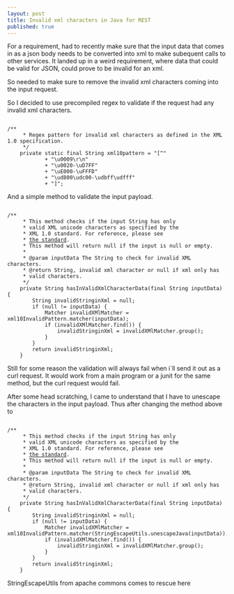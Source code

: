 ```yaml
---
layout: post
title: Invalid xml characters in Java for REST 
published: true
---
```


For a requirement, had to recently make sure that the input data that comes in as a json body needs to be converted into xml to make subequent calls to other services.
It landed up in a weird requirement, where data that could be valid for JSON, could prove to be invalid for an xml. 

So needed to make sure to remove the invalid xml characters coming into the input request.

So I decided to use precompiled regex to validate if the request had any invalid xml characters.

<pre><code>
/**
     * Regex pattern for invalid xml characters as defined in the XML 1.0 specification.
     */
    private static final String xml10pattern = "[^"
            + "\u0009\r\n"
            + "\u0020-\uD7FF"
            + "\uE000-\uFFFD"
            + "\ud800\udc00-\udbff\udfff"
            + "]";
</code></pre>

And a simple method to validate the input payload.

<pre><code>
/**
     * This method checks if the input String has only
     * valid XML unicode characters as specified by the
     * XML 1.0 standard. For reference, please see
     * <a href="http://www.w3.org/TR/2000/REC-xml-20001006#NT-Char">the standard</a>. 
     * This method will return null if the input is null or empty.
     *
     * @param inputData The String to check for invalid XML characters.
     * @return String, invalid xml character or null if xml only has 
     * valid characters.
     */
    private String hasInValidXmlCharacterData(final String inputData) {
    	String invalidStringinXml = null;
    	if (null != inputData) {
    		Matcher invalidXMlMatcher = xml10InvalidPattern.matcher(inputData);
    		if (invalidXMlMatcher.find()) {
    			invalidStringinXml = invalidXMlMatcher.group();
    		}
    	}
    	return invalidStringinXml; 
    }   
</code></pre>

Still for some reason the validation will always fail when i`ll send it out as a curl request. It would work from a main program or a junit for the same method, but the curl request would fail. 

After some head scratching, I came to understand that I have to unescape the characters in the input payload. 
Thus after changing the method above to 

<pre><code>
/**
     * This method checks if the input String has only
     * valid XML unicode characters as specified by the
     * XML 1.0 standard. For reference, please see
     * <a href="http://www.w3.org/TR/2000/REC-xml-20001006#NT-Char">the standard</a>. 
     * This method will return null if the input is null or empty.
     *
     * @param inputData The String to check for invalid XML characters.
     * @return String, invalid xml character or null if xml only has 
     * valid characters.
     */
    private String hasInValidXmlCharacterData(final String inputData) {
    	String invalidStringinXml = null;
    	if (null != inputData) {
    		Matcher invalidXMlMatcher = xml10InvalidPattern.matcher(StringEscapeUtils.unescapeJava(inputData));
    		if (invalidXMlMatcher.find()) {
    			invalidStringinXml = invalidXMlMatcher.group();
    		}
    	}
    	return invalidStringinXml; 
    }   
</code></pre>

StringEscapeUtils from apache commons comes to rescue here
